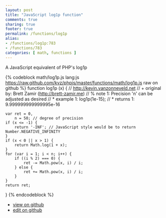 ```yaml
---
layout: post
title: "JavaScript log1p function"
comments: true
sharing: true
footer: true
permalink: /functions/log1p
alias:
- /functions/log1p:783
- /functions/783
categories: [ math, functions ]
---
```

A JavaScript equivalent of PHP's log1p
<!-- more -->
{% codeblock math/log1p.js lang:js https://raw.github.com/kvz/phpjs/master/functions/math/log1p.js raw on github %}
function log1p (x) {
    // http://kevin.vanzonneveld.net
    // +   original by: Brett Zamir (http://brett-zamir.me)
    // %          note 1: Precision 'n' can be adjusted as desired
    // *     example 1: log1p(1e-15);
    // *     returns 1: 9.999999999999995e-16

    var ret = 0,
        n = 50; // degree of precision
    if (x <= -1) {
        return '-INF'; // JavaScript style would be to return Number.NEGATIVE_INFINITY
    }
    if (x < 0 || x > 1) {
        return Math.log(1 + x);
    }
    for (var i = 1; i < n; i++) {
        if ((i % 2) === 0) {
            ret -= Math.pow(x, i) / i;
        } else {
            ret += Math.pow(x, i) / i;
        }
    }
    return ret;
}
{% endcodeblock %}
<ul>
 <li><a href="https://github.com/kvz/phpjs/blob/master/functions/math/log1p.js">view on github</a></li>
 <li><a href="https://github.com/kvz/phpjs/edit/master/functions/math/log1p.js">edit on github</a></li>
</ul>

